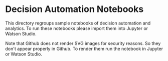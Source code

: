 
# Decision Automation Notebooks

This directory regroups sample notebooks of decision automation and analytics. 
To run these notebooks please import them into Jupyter or Watson Studio.


Note that Github does not render SVG images for security reasons. So they don't appear properly in Github. To render them run the notebook in Jupyter or Watson Studio.
